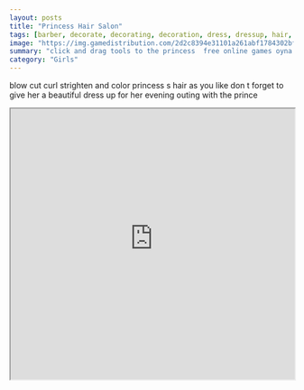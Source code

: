 ```yaml
---
layout: posts
title: "Princess Hair Salon"
tags: [barber, decorate, decorating, decoration, dress, dressup, hair, haircut, hairdresser, hairstyle, free, online, games, oyna, game, free, games, play, play, games]
image: "https://img.gamedistribution.com/2d2c8394e31101a261abf1784302bf75.jpg"
summary: "click and drag tools to the princess  free online games oyna game free games play play games"
category: "Girls"
---
```


blow cut curl strighten and color princess s hair as you like don t forget to give her a beautiful dress up for her evening outing with the prince

<iframe width="100%" height="480px;" src="https://flash.gamedistribution.com?game=2d2c8394e31101a261abf1784302bf75"></iframe>